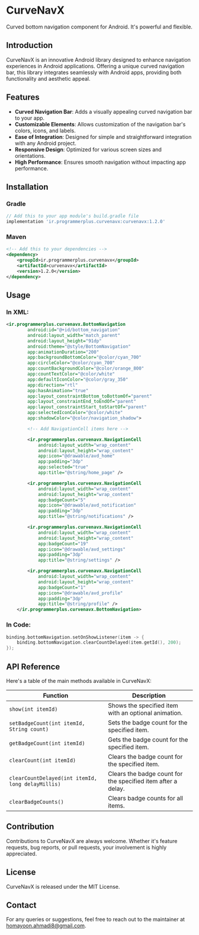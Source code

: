 
# CurveNavX

Curved bottom navigation component for Android. It's powerful and flexible.

<!--- ![CurveNavX Screenshot](screenshot.png) --->

## Introduction

CurveNavX is an innovative Android library designed to enhance navigation experiences in Android applications. Offering a unique curved navigation bar, this library integrates seamlessly with Android apps, providing both functionality and aesthetic appeal.

## Features

- **Curved Navigation Bar**: Adds a visually appealing curved navigation bar to your app.
- **Customizable Elements**: Allows customization of the navigation bar's colors, icons, and labels.
- **Ease of Integration**: Designed for simple and straightforward integration with any Android project.
- **Responsive Design**: Optimized for various screen sizes and orientations.
- **High Performance**: Ensures smooth navigation without impacting app performance.

## Installation

### Gradle

```groovy
// Add this to your app module's build.gradle file
implementation 'ir.programmerplus.curvenavx:curvenavx:1.2.0'
```

### Maven

```xml
<!-- Add this to your dependencies -->
<dependency>
    <groupId>ir.programmerplus.curvenavx</groupId>
    <artifactId>curvenavx</artifactId>
    <version>1.2.0</version>
</dependency>
```

## Usage

### In XML:

```xml
<ir.programmerplus.curvenavx.BottomNavigation
        android:id="@+id/bottom_navigation"
        android:layout_width="match_parent"
        android:layout_height="91dp"
        android:theme="@style/BottomNavigation"
        app:animationDuration="200"
        app:backgroundBottomColor="@color/cyan_700"
        app:circleColor="@color/cyan_700"
        app:countBackgroundColor="@color/orange_800"
        app:countTextColor="@color/white"
        app:defaultIconColor="@color/gray_350"
        app:direction="rtl"
        app:hasAnimation="true"
        app:layout_constraintBottom_toBottomOf="parent"
        app:layout_constraintEnd_toEndOf="parent"
        app:layout_constraintStart_toStartOf="parent"
        app:selectedIconColor="@color/white"
        app:shadowColor="@color/navigation_shadow">

        <!-- Add NavigationCell items here -->

        <ir.programmerplus.curvenavx.NavigationCell
            android:layout_width="wrap_content"
            android:layout_height="wrap_content"
            app:icon="@drawable/avd_home"
            app:padding="3dp"
            app:selected="true"
            app:title="@string/home_page" />

        <ir.programmerplus.curvenavx.NavigationCell
            android:layout_width="wrap_content"
            android:layout_height="wrap_content"
            app:badgeCount="5"
            app:icon="@drawable/avd_notification"
            app:padding="3dp"
            app:title="@string/notifications" />

        <ir.programmerplus.curvenavx.NavigationCell
            android:layout_width="wrap_content"
            android:layout_height="wrap_content"
            app:badgeCount="19"
            app:icon="@drawable/avd_settings"
            app:padding="3dp"
            app:title="@string/settings" />

        <ir.programmerplus.curvenavx.NavigationCell
            android:layout_width="wrap_content"
            android:layout_height="wrap_content"
            app:badgeCount="1"
            app:icon="@drawable/avd_profile"
            app:padding="3dp"
            app:title="@string/profile" />
    </ir.programmerplus.curvenavx.BottomNavigation>
```

### In Code:

```kotlin
binding.bottomNavigation.setOnShowListener(item -> {
    binding.bottomNavigation.clearCountDelayed(item.getId(), 200);
});
```

## API Reference

Here's a table of the main methods available in CurveNavX:

| Function | Description |
| -------- | ----------- |
| `show(int itemId)` | Shows the specified item with an optional animation. |
| `setBadgeCount(int itemId, String count)` | Sets the badge count for the specified item. |
| `getBadgeCount(int itemId)` | Gets the badge count for the specified item. |
| `clearCount(int itemId)` | Clears the badge count for the specified item. |
| `clearCountDelayed(int itemId, long delayMillis)` | Clears the badge count for the specified item after a delay. |
| `clearBadgeCounts()` | Clears badge counts for all items. |

## Contribution

Contributions to CurveNavX are always welcome. Whether it's feature requests, bug reports, or pull requests, your involvement is highly appreciated.
## License

CurveNavX is released under the MIT License.

## Contact

For any queries or suggestions, feel free to reach out to the maintainer at homayoon.ahmadi8@gmail.com.
